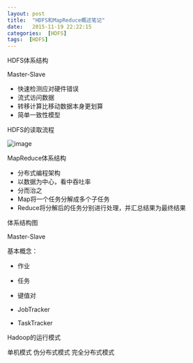 ```yaml
---
layout: post
title:  "HDFS和MapReduce概述笔记"
date:   2015-11-19 22:22:15
categories:  [HDFS]
tags:  [HDFS]
---
```


HDFS体系结构

Master-Slave

* 快速检测应对硬件错误
* 流式访问数据
* 转移计算比移动数据本身更划算
* 简单一致性模型

HDFS的读取流程

![image](http://)

MapReduce体系结构

* 分布式编程架构
* 以数据为中心，看中吞吐率
* 分而治之
* Map将一个任务分解成多个子任务
* Reduce将分解后的任务分别进行处理，并汇总结果为最终结果


体系结构图


Master-Slave

基本概念：

* 作业
* 任务
* 键值对

* JobTracker
* TaskTracker

Hadoop的运行模式

单机模式
伪分布式模式
完全分布式模式

